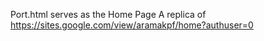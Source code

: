 Port.html serves as the Home Page 
A replica of https://sites.google.com/view/aramakpf/home?authuser=0 
